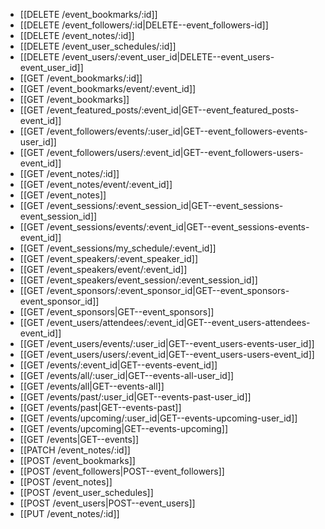 * [[DELETE /event_bookmarks/:id]]
* [[DELETE /event_followers/:id|DELETE--event_followers-id]]
* [[DELETE /event_notes/:id]]
* [[DELETE /event_user_schedules/:id]]
* [[DELETE /event_users/:event_user_id|DELETE--event_users-event_user_id]]
* [[GET /event_bookmarks/:id]]
* [[GET /event_bookmarks/event/:event_id]]
* [[GET /event_bookmarks]]
* [[GET /event_featured_posts/:event_id|GET--event_featured_posts-event_id]]
* [[GET /event_followers/events/:user_id|GET--event_followers-events-user_id]]
* [[GET /event_followers/users/:event_id|GET--event_followers-users-event_id]]
* [[GET /event_notes/:id]]
* [[GET /event_notes/event/:event_id]]
* [[GET /event_notes]]
* [[GET /event_sessions/:event_session_id|GET--event_sessions-event_session_id]]
* [[GET /event_sessions/events/:event_id|GET--event_sessions-events-event_id]]
* [[GET /event_sessions/my_schedule/:event_id]]
* [[GET /event_speakers/:event_speaker_id]]
* [[GET /event_speakers/event/:event_id]]
* [[GET /event_speakers/event_session/:event_session_id]]
* [[GET /event_sponsors/:event_sponsor_id|GET--event_sponsors-event_sponsor_id]]
* [[GET /event_sponsors|GET--event_sponsors]]
* [[GET /event_users/attendees/:event_id|GET--event_users-attendees-event_id]]
* [[GET /event_users/events/:user_id|GET--event_users-events-user_id]]
* [[GET /event_users/users/:event_id|GET--event_users-users-event_id]]
* [[GET /events/:event_id|GET--events-event_id]]
* [[GET /events/all/:user_id|GET--events-all-user_id]]
* [[GET /events/all|GET--events-all]]
* [[GET /events/past/:user_id|GET--events-past-user_id]]
* [[GET /events/past|GET--events-past]]
* [[GET /events/upcoming/:user_id|GET--events-upcoming-user_id]]
* [[GET /events/upcoming|GET--events-upcoming]]
* [[GET /events|GET--events]]
* [[PATCH /event_notes/:id]]
* [[POST /event_bookmarks]]
* [[POST /event_followers|POST--event_followers]]
* [[POST /event_notes]]
* [[POST /event_user_schedules]]
* [[POST /event_users|POST--event_users]]
* [[PUT /event_notes/:id]]